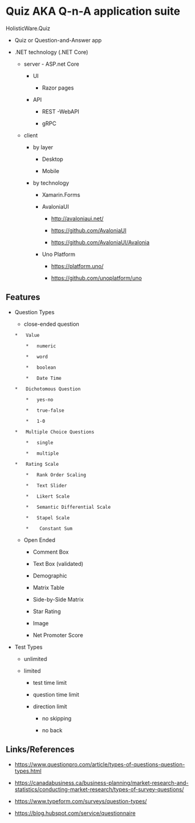 # Quiz AKA Q-n-A application suite

HolisticWare.Quiz

*   Quiz or Question-and-Answer app 

*   .NET technology (.NET Core)

    *   server - ASP.net Core 
    
        *   UI
        
            *   Razor pages
        
        *   API

            *   REST -WebAPI

            *   gRPC
    
    *   client

        *   by layer

            *   Desktop

            *   Mobile

        *   by technology

            *   Xamarin.Forms

            *   AvaloniaUI

                *   http://avaloniaui.net/

                *   https://github.com/AvaloniaUI

                *   https://github.com/AvaloniaUI/Avalonia

            *   Uno Platform

                *   https://platform.uno/

                *   https://github.com/unoplatform/uno



## Features

*   Question Types

    *    close-ended question

        *   Value

            *   numeric

            *   word

            *   boolean

            *   Date Time

        *   Dichotomous Question 
        
            *   yes-no

            *   true-false

            *   1-0

        *   Multiple Choice Questions

            *   single

            *   multiple

        *   Rating Scale

            *   Rank Order Scaling

            *   Text Slider

            *   Likert Scale

            *   Semantic Differential Scale

            *   Stapel Scale

            *    Constant Sum 

    *   Open Ended 

        *   Comment Box

        *   Text Box (validated)

        *   Demographic

        *   Matrix Table

        *   Side-by-Side Matrix

        *   Star Rating

        *   Image

        *   Net Promoter Score

*   Test Types

    *   unlimited

    *   limited

        *   test time limit

        *   question time limit

        *   direction limit 

            *   no skipping

            *   no back


## Links/References

*   https://www.questionpro.com/article/types-of-questions-question-types.html

*   https://canadabusiness.ca/business-planning/market-research-and-statistics/conducting-market-research/types-of-survey-questions/

*   https://www.typeform.com/surveys/question-types/

*   https://blog.hubspot.com/service/questionnaire


